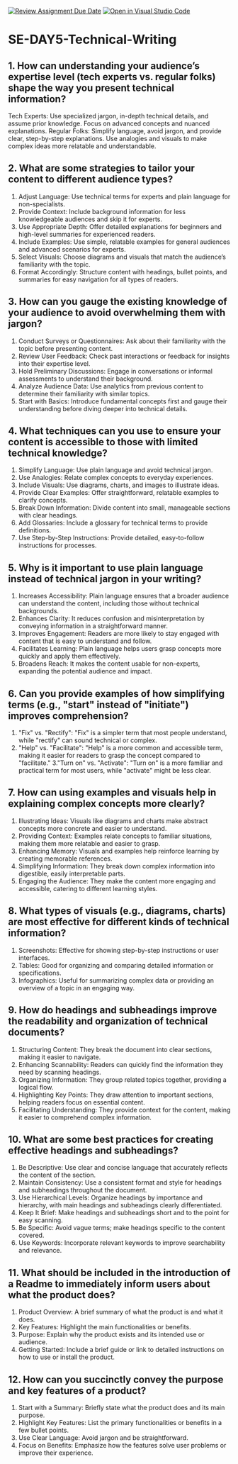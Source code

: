[![Review Assignment Due Date](https://classroom.github.com/assets/deadline-readme-button-22041afd0340ce965d47ae6ef1cefeee28c7c493a6346c4f15d667ab976d596c.svg)](https://classroom.github.com/a/zsAR-pyY)
[![Open in Visual Studio Code](https://classroom.github.com/assets/open-in-vscode-2e0aaae1b6195c2367325f4f02e2d04e9abb55f0b24a779b69b11b9e10269abc.svg)](https://classroom.github.com/online_ide?assignment_repo_id=15883061&assignment_repo_type=AssignmentRepo)
# SE-DAY5-Technical-Writing
## 1. How can understanding your audience’s expertise level (tech experts vs. regular folks) shape the way you present technical information?
Tech Experts: Use specialized jargon, in-depth technical details, and assume prior knowledge. Focus on advanced concepts and nuanced explanations.
Regular Folks: Simplify language, avoid jargon, and provide clear, step-by-step explanations. Use analogies and visuals to make complex ideas more relatable and understandable.

## 2. What are some strategies to tailor your content to different audience types?
1. Adjust Language: Use technical terms for experts and plain language for non-specialists.
2. Provide Context: Include background information for less knowledgeable audiences and skip it for experts.
3. Use Appropriate Depth: Offer detailed explanations for beginners and high-level summaries for experienced readers.
4. Include Examples: Use simple, relatable examples for general audiences and advanced scenarios for experts.
5. Select Visuals: Choose diagrams and visuals that match the audience’s familiarity with the topic.
6. Format Accordingly: Structure content with headings, bullet points, and summaries for easy navigation for all types of readers.

## 3. How can you gauge the existing knowledge of your audience to avoid overwhelming them with jargon?
1. Conduct Surveys or Questionnaires: Ask about their familiarity with the topic before presenting content.
2. Review User Feedback: Check past interactions or feedback for insights into their expertise level.
3. Hold Preliminary Discussions: Engage in conversations or informal assessments to understand their background.
4. Analyze Audience Data: Use analytics from previous content to determine their familiarity with similar topics.
5. Start with Basics: Introduce fundamental concepts first and gauge their understanding before diving deeper into technical details.
   
## 4. What techniques can you use to ensure your content is accessible to those with limited technical knowledge?
1. Simplify Language: Use plain language and avoid technical jargon.
2. Use Analogies: Relate complex concepts to everyday experiences.
3. Include Visuals: Use diagrams, charts, and images to illustrate ideas.
4. Provide Clear Examples: Offer straightforward, relatable examples to clarify concepts.
5. Break Down Information: Divide content into small, manageable sections with clear headings.
6. Add Glossaries: Include a glossary for technical terms to provide definitions.
7. Use Step-by-Step Instructions: Provide detailed, easy-to-follow instructions for processes.

## 5. Why is it important to use plain language instead of technical jargon in your writing?
1. Increases Accessibility: Plain language ensures that a broader audience can understand the content, including those without technical backgrounds.
2. Enhances Clarity: It reduces confusion and misinterpretation by conveying information in a straightforward manner.
3. Improves Engagement: Readers are more likely to stay engaged with content that is easy to understand and follow.
4. Facilitates Learning: Plain language helps users grasp concepts more quickly and apply them effectively.
5. Broadens Reach: It makes the content usable for non-experts, expanding the potential audience and impact.

## 6. Can you provide examples of how simplifying terms (e.g., "start" instead of "initiate") improves comprehension?
1. "Fix" vs. "Rectify": "Fix" is a simpler term that most people understand, while "rectify" can sound technical or complex.
2. "Help" vs. "Facilitate": "Help" is a more common and accessible term, making it easier for readers to grasp the concept compared to "facilitate."
3."Turn on" vs. "Activate": "Turn on" is a more familiar and practical term for most users, while "activate" might be less clear.

## 7. How can using examples and visuals help in explaining complex concepts more clearly?
1. Illustrating Ideas: Visuals like diagrams and charts make abstract concepts more concrete and easier to understand.
2. Providing Context: Examples relate concepts to familiar situations, making them more relatable and easier to grasp.
3. Enhancing Memory: Visuals and examples help reinforce learning by creating memorable references.
4. Simplifying Information: They break down complex information into digestible, easily interpretable parts.
5. Engaging the Audience: They make the content more engaging and accessible, catering to different learning styles.
   
## 8. What types of visuals (e.g., diagrams, charts) are most effective for different kinds of technical information?
1. Screenshots: Effective for showing step-by-step instructions or user interfaces.
2. Tables: Good for organizing and comparing detailed information or specifications.
3. Infographics: Useful for summarizing complex data or providing an overview of a topic in an engaging way.

## 9. How do headings and subheadings improve the readability and organization of technical documents?
1. Structuring Content: They break the document into clear sections, making it easier to navigate.
2. Enhancing Scannability: Readers can quickly find the information they need by scanning headings.
3. Organizing Information: They group related topics together, providing a logical flow.
4. Highlighting Key Points: They draw attention to important sections, helping readers focus on essential content.
5. Facilitating Understanding: They provide context for the content, making it easier to comprehend complex information.

## 10. What are some best practices for creating effective headings and subheadings?
1. Be Descriptive: Use clear and concise language that accurately reflects the content of the section.
2. Maintain Consistency: Use a consistent format and style for headings and subheadings throughout the document.
3. Use Hierarchical Levels: Organize headings by importance and hierarchy, with main headings and subheadings clearly differentiated.
4. Keep It Brief: Make headings and subheadings short and to the point for easy scanning.
5. Be Specific: Avoid vague terms; make headings specific to the content covered.
6. Use Keywords: Incorporate relevant keywords to improve searchability and relevance.

## 11. What should be included in the introduction of a Readme to immediately inform users about what the product does?
1. Product Overview: A brief summary of what the product is and what it does.
2. Key Features: Highlight the main functionalities or benefits.
3. Purpose: Explain why the product exists and its intended use or audience.
4. Getting Started: Include a brief guide or link to detailed instructions on how to use or install the product.

## 12. How can you succinctly convey the purpose and key features of a product?
1. Start with a Summary: Briefly state what the product does and its main purpose.
2. Highlight Key Features: List the primary functionalities or benefits in a few bullet points.
3. Use Clear Language: Avoid jargon and be straightforward.
4. Focus on Benefits: Emphasize how the features solve user problems or improve their experience.
